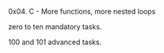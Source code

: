 0x04. C - More functions, more nested loops

zero to ten mandatory tasks.

100 and 101 advanced tasks.
